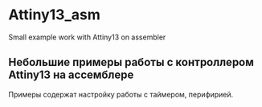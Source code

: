 # Attiny13_asm
Small example work with Attiny13 on assembler
## Небольшие примеры работы с контроллером Attiny13 на ассемблере
Примеры содержат настройку работы с таймером, перифирией.
